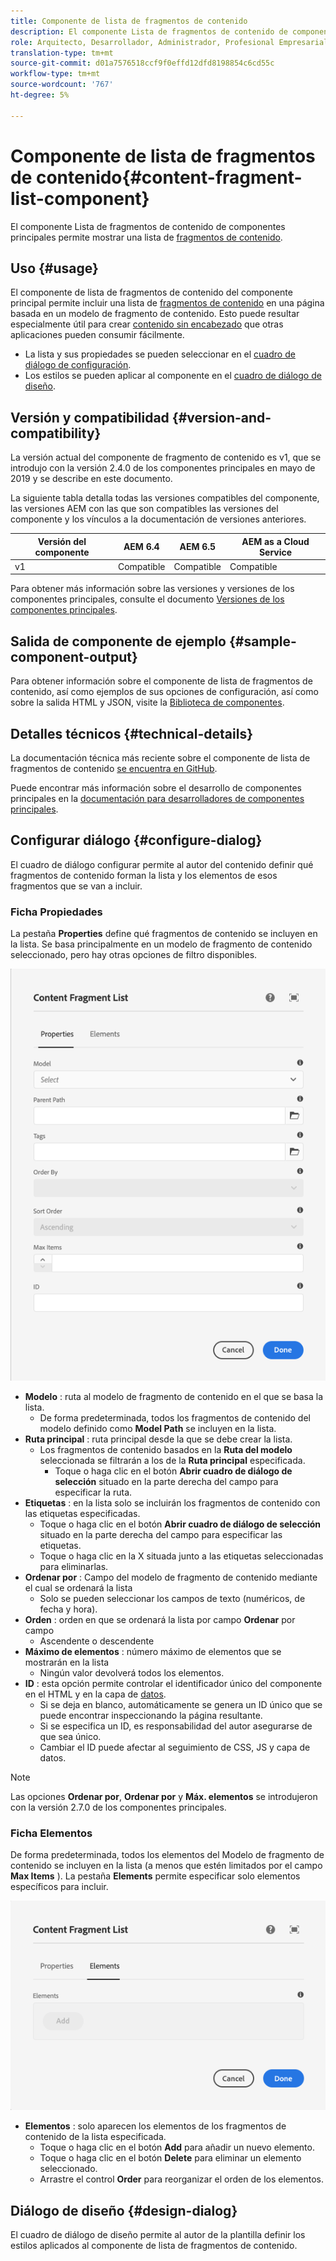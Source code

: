 ```yaml
---
title: Componente de lista de fragmentos de contenido
description: El componente Lista de fragmentos de contenido de componentes principales permite mostrar una lista de fragmentos de contenido.
role: Arquitecto, Desarrollador, Administrador, Profesional Empresarial
translation-type: tm+mt
source-git-commit: d01a7576518ccf9f0effd12dfd8198854c6cd55c
workflow-type: tm+mt
source-wordcount: '767'
ht-degree: 5%

---
```



# Componente de lista de fragmentos de contenido{#content-fragment-list-component}

El componente Lista de fragmentos de contenido de componentes principales permite mostrar una lista de [fragmentos de contenido](https://docs.adobe.com/content/help/es-ES/experience-manager-cloud-service/assets/content-fragments/content-fragments.html).

## Uso {#usage}

El componente de lista de fragmentos de contenido del componente principal permite incluir una lista de [fragmentos de contenido](https://docs.adobe.com/content/help/en/experience-manager-cloud-service/assets/content-fragments/content-fragments.html) en una página basada en un modelo de fragmento de contenido. Esto puede resultar especialmente útil para crear [contenido sin encabezado](https://helpx.adobe.com/es/experience-manager/6-5/sites/developing/user-guide.html?topic=/experience-manager/6-5/sites/developing/morehelp/headless.ug.js) que otras aplicaciones pueden consumir fácilmente.

* La lista y sus propiedades se pueden seleccionar en el [cuadro de diálogo de configuración](#configure-dialog).
* Los estilos se pueden aplicar al componente en el [cuadro de diálogo de diseño](#design-dialog).

## Versión y compatibilidad {#version-and-compatibility}

La versión actual del componente de fragmento de contenido es v1, que se introdujo con la versión 2.4.0 de los componentes principales en mayo de 2019 y se describe en este documento.

La siguiente tabla detalla todas las versiones compatibles del componente, las versiones AEM con las que son compatibles las versiones del componente y los vínculos a la documentación de versiones anteriores.

| Versión del componente | AEM 6.4 | AEM 6.5 | AEM as a Cloud Service |
|--- |--- |---|---|
| v1 | Compatible | Compatible | Compatible |

Para obtener más información sobre las versiones y versiones de los componentes principales, consulte el documento [Versiones de los componentes principales](/help/versions.md).

## Salida de componente de ejemplo {#sample-component-output}

Para obtener información sobre el componente de lista de fragmentos de contenido, así como ejemplos de sus opciones de configuración, así como sobre la salida HTML y JSON, visite la [Biblioteca de componentes](https://adobe.com/go/aem_cmp_library_cflist).

## Detalles técnicos {#technical-details}

La documentación técnica más reciente sobre el componente de lista de fragmentos de contenido [se encuentra en GitHub](https://adobe.com/go/aem_cmp_tech_cflist_v1).

Puede encontrar más información sobre el desarrollo de componentes principales en la [documentación para desarrolladores de componentes principales](/help/developing/overview.md).

## Configurar diálogo {#configure-dialog}

El cuadro de diálogo configurar permite al autor del contenido definir qué fragmentos de contenido forman la lista y los elementos de esos fragmentos que se van a incluir.

### Ficha Propiedades

La pestaña **Properties** define qué fragmentos de contenido se incluyen en la lista. Se basa principalmente en un modelo de fragmento de contenido seleccionado, pero hay otras opciones de filtro disponibles.

![Ficha Propiedades del cuadro de diálogo de edición del componente Lista de fragmentos de contenido](/help/assets/content-fragment-list-properties.png)

* **Modelo** : ruta al modelo de fragmento de contenido en el que se basa la lista.
   * De forma predeterminada, todos los fragmentos de contenido del modelo definido como **Model Path** se incluyen en la lista.
* **Ruta principal** : ruta principal desde la que se debe crear la lista.
   * Los fragmentos de contenido basados en la **Ruta del modelo** seleccionada se filtrarán a los de la **Ruta principal** especificada.
      * Toque o haga clic en el botón **Abrir cuadro de diálogo de selección** situado en la parte derecha del campo para especificar la ruta.
* **Etiquetas** : en la lista solo se incluirán los fragmentos de contenido con las etiquetas especificadas.
   * Toque o haga clic en el botón **Abrir cuadro de diálogo de selección** situado en la parte derecha del campo para especificar las etiquetas.
   * Toque o haga clic en la X situada junto a las etiquetas seleccionadas para eliminarlas.
* **Ordenar por** : Campo del modelo de fragmento de contenido mediante el cual se ordenará la lista
   * Solo se pueden seleccionar los campos de texto (numéricos, de fecha y hora).
* **Orden** : orden en que se ordenará la lista por campo  **Ordenar** por campo
   * Ascendente o descendente
* **Máximo de elementos** : número máximo de elementos que se mostrarán en la lista
   * Ningún valor devolverá todos los elementos.
* **ID** : esta opción permite controlar el identificador único del componente en el HTML y en la capa de  [datos](/help/developing/data-layer/overview.md).
   * Si se deja en blanco, automáticamente se genera un ID único que se puede encontrar inspeccionando la página resultante.
   * Si se especifica un ID, es responsabilidad del autor asegurarse de que sea único.
   * Cambiar el ID puede afectar al seguimiento de CSS, JS y capa de datos.

>[!NOTE]
>Las opciones **Ordenar por**, **Ordenar por** y **Máx. elementos** se introdujeron con la versión 2.7.0 de los componentes principales.

### Ficha Elementos

De forma predeterminada, todos los elementos del Modelo de fragmento de contenido se incluyen en la lista (a menos que estén limitados por el campo **Max Items** ). La pestaña **Elements** permite especificar solo elementos específicos para incluir.

![Ficha Elementos del cuadro de diálogo de edición del componente Lista de fragmentos de contenido](/help/assets/content-fragment-list-elements.png)

* **Elementos** : solo aparecen los elementos de los fragmentos de contenido de la lista especificada.
   * Toque o haga clic en el botón **Add** para añadir un nuevo elemento.
   * Toque o haga clic en el botón **Delete** para eliminar un elemento seleccionado.
   * Arrastre el control **Order** para reorganizar el orden de los elementos.

## Diálogo de diseño {#design-dialog}

El cuadro de diálogo de diseño permite al autor de la plantilla definir los estilos aplicados al componente de lista de fragmentos de contenido.
